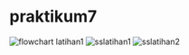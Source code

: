 # praktikum7
![flowchart latihan1](https://user-images.githubusercontent.com/43899133/49296641-7a3b5200-f4eb-11e8-8dcc-45e49f7734c8.jpg)
![sslatihan1](https://user-images.githubusercontent.com/43899133/49296673-86bfaa80-f4eb-11e8-9406-cecb193b5733.png)
![sslatihan2](https://user-images.githubusercontent.com/43899133/49296684-8de6b880-f4eb-11e8-931e-993a59f4a9db.png)
